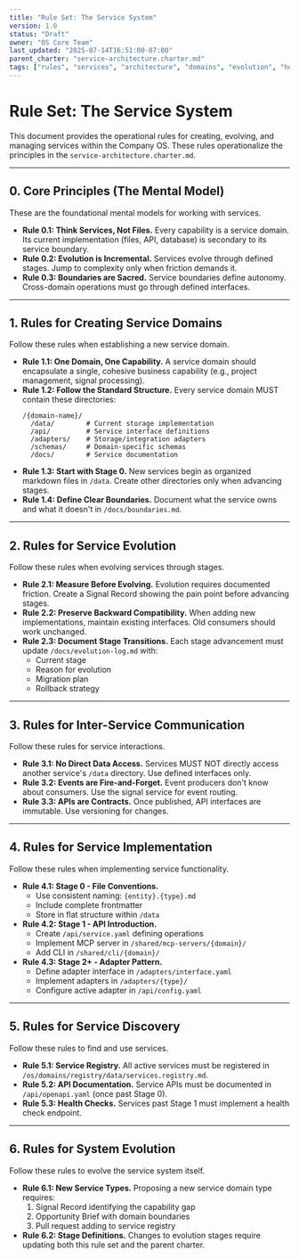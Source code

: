```yaml
---
title: "Rule Set: The Service System"
version: 1.0
status: "Draft"
owner: "OS Core Team"
last_updated: "2025-07-14T16:51:00-07:00"
parent_charter: "service-architecture.charter.md"
tags: ["rules", "services", "architecture", "domains", "evolution", "hexagonal"]
---
```


# **Rule Set: The Service System**

This document provides the operational rules for creating, evolving, and managing services within the Company OS. These rules operationalize the principles in the `service-architecture.charter.md`.

---

## **0. Core Principles (The Mental Model)**

These are the foundational mental models for working with services.

* **Rule 0.1: Think Services, Not Files.** Every capability is a service domain. Its current implementation (files, API, database) is secondary to its service boundary.
* **Rule 0.2: Evolution is Incremental.** Services evolve through defined stages. Jump to complexity only when friction demands it.
* **Rule 0.3: Boundaries are Sacred.** Service boundaries define autonomy. Cross-domain operations must go through defined interfaces.

---

## **1. Rules for Creating Service Domains**

Follow these rules when establishing a new service domain.

* **Rule 1.1: One Domain, One Capability.** A service domain should encapsulate a single, cohesive business capability (e.g., project management, signal processing).
* **Rule 1.2: Follow the Standard Structure.** Every service domain MUST contain these directories:
    ```
    /{domain-name}/
      /data/        # Current storage implementation
      /api/         # Service interface definitions
      /adapters/    # Storage/integration adapters
      /schemas/     # Domain-specific schemas
      /docs/        # Service documentation
    ```
* **Rule 1.3: Start with Stage 0.** New services begin as organized markdown files in `/data`. Create other directories only when advancing stages.
* **Rule 1.4: Define Clear Boundaries.** Document what the service owns and what it doesn't in `/docs/boundaries.md`.

---

## **2. Rules for Service Evolution**

Follow these rules when evolving services through stages.

* **Rule 2.1: Measure Before Evolving.** Evolution requires documented friction. Create a Signal Record showing the pain point before advancing stages.
* **Rule 2.2: Preserve Backward Compatibility.** When adding new implementations, maintain existing interfaces. Old consumers should work unchanged.
* **Rule 2.3: Document Stage Transitions.** Each stage advancement must update `/docs/evolution-log.md` with:
    - Current stage
    - Reason for evolution
    - Migration plan
    - Rollback strategy

---

## **3. Rules for Inter-Service Communication**

Follow these rules for service interactions.

* **Rule 3.1: No Direct Data Access.** Services MUST NOT directly access another service's `/data` directory. Use defined interfaces only.
* **Rule 3.2: Events are Fire-and-Forget.** Event producers don't know about consumers. Use the signal service for event routing.
* **Rule 3.3: APIs are Contracts.** Once published, API interfaces are immutable. Use versioning for changes.

---

## **4. Rules for Service Implementation**

Follow these rules when implementing service functionality.

* **Rule 4.1: Stage 0 - File Conventions.**
    - Use consistent naming: `{entity}.{type}.md`
    - Include complete frontmatter
    - Store in flat structure within `/data`
* **Rule 4.2: Stage 1 - API Introduction.**
    - Create `/api/service.yaml` defining operations
    - Implement MCP server in `/shared/mcp-servers/{domain}/`
    - Add CLI in `/shared/cli/{domain}/`
* **Rule 4.3: Stage 2+ - Adapter Pattern.**
    - Define adapter interface in `/adapters/interface.yaml`
    - Implement adapters in `/adapters/{type}/`
    - Configure active adapter in `/api/config.yaml`

---

## **5. Rules for Service Discovery**

Follow these rules to find and use services.

* **Rule 5.1: Service Registry.** All active services must be registered in `/os/domains/registry/data/services.registry.md`.
* **Rule 5.2: API Documentation.** Service APIs must be documented in `/api/openapi.yaml` (once past Stage 0).
* **Rule 5.3: Health Checks.** Services past Stage 1 must implement a health check endpoint.

---

## **6. Rules for System Evolution**

Follow these rules to evolve the service system itself.

* **Rule 6.1: New Service Types.** Proposing a new service domain type requires:
    1. Signal Record identifying the capability gap
    2. Opportunity Brief with domain boundaries
    3. Pull request adding to service registry
* **Rule 6.2: Stage Definitions.** Changes to evolution stages require updating both this rule set and the parent charter.
